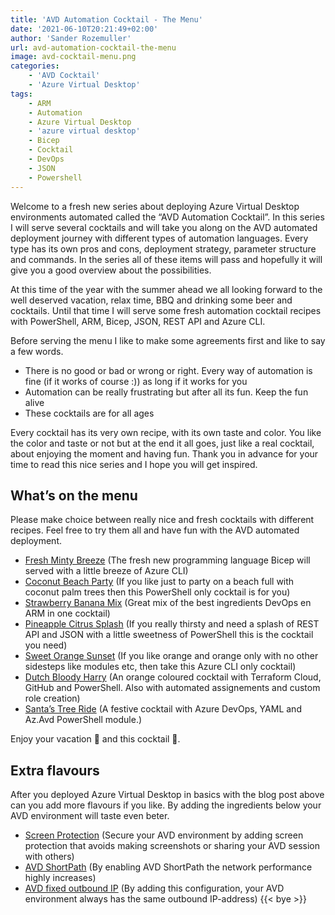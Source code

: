 ```yaml
---
title: 'AVD Automation Cocktail - The Menu'
date: '2021-06-10T20:21:49+02:00'
author: 'Sander Rozemuller'
url: avd-automation-cocktail-the-menu
image: avd-cocktail-menu.png
categories:
    - 'AVD Cocktail'
    - 'Azure Virtual Desktop'
tags:
    - ARM
    - Automation
    - Azure Virtual Desktop
    - 'azure virtual desktop'
    - Bicep
    - Cocktail
    - DevOps
    - JSON
    - Powershell
---
```


Welcome to a fresh new series about deploying Azure Virtual Desktop environments automated called the “AVD Automation Cocktail”. In this series I will serve several cocktails and will take you along on the AVD automated deployment journey with different types of automation languages. Every type has its own pros and cons, deployment strategy, parameter structure and commands. In the series all of these items will pass and hopefully it will give you a good overview about the possibilities.

At this time of the year with the summer ahead we all looking forward to the well deserved vacation, relax time, BBQ and drinking some beer and cocktails. Until that time I will serve some fresh automation cocktail recipes with PowerShell, ARM, Bicep, JSON, REST API and Azure CLI.

Before serving the menu I like to make some agreements first and like to say a few words.

- There is no good or bad or wrong or right. Every way of automation is fine (if it works of course :)) as long if it works for you
- Automation can be really frustrating but after all its fun. Keep the fun alive
- These cocktails are for all ages

Every cocktail has its very own recipe, with its own taste and color. You like the color and taste or not but at the end it all goes, just like a real cocktail, about enjoying the moment and having fun. Thank you in advance for your time to read this nice series and I hope you will get inspired.

## What’s on the menu

Please make choice between really nice and fresh cocktails with different recipes. Feel free to try them all and have fun with the AVD automated deployment.

- [Fresh Minty Breeze](https://www.rozemuller.com/avd-automation-cocktail-avd-with-bicep-and-azure-cli/) (The fresh new programming language Bicep will served with a little breeze of Azure CLI)
- [Coconut Beach Party](https://www.rozemuller.com/avd-automation-cocktail-avd-automated-with-powershell/) (If you like just to party on a beach full with coconut palm trees then this PowerShell only cocktail is for you)
- [Strawberry Banana Mix](https://www.rozemuller.com/avd-automation-cocktail-avd-automated-with-devops-and-arm/) (Great mix of the best ingredients DevOps en ARM in one cocktail)
- [Pineapple Citrus Splash](https://www.rozemuller.com/avd-automation-cocktail-avd-automated-with-rest-api/) (If you really thirsty and need a splash of REST API and JSON with a little sweetness of PowerShell this is the cocktail you need)
- [Sweet Orange Sunset](https://www.rozemuller.com/avd-automation-cocktail-avd-automated-with-azure-cli/) (If you like orange and orange only with no other sidesteps like modules etc, then take this Azure CLI only cocktail)
- [Dutch Bloody Harry](https://www.rozemuller.com/avd-automation-cocktail-avd-automated-with-terraform-cloud/) (An orange coloured cocktail with Terraform Cloud, GitHub and PowerShell. Also with automated assignements and custom role creation)
- [Santa’s Tree Ride](https://www.rozemuller.com/avd-automation-cocktail-deploy-avd-azuread-with-devops-and-az-avd/) (A festive cocktail with Azure DevOps, YAML and Az.Avd PowerShell module.)

Enjoy your vacation 🌴 and this cocktail 🧉.


## Extra flavours

After you deployed Azure Virtual Desktop in basics with the blog post above can you add more flavours if you like. By adding the ingredients below your AVD environment will taste even beter.

- [Screen Protection](https://www.rozemuller.com/enable-screen-capture-protection-for-azure-virtual-desktop-automated/) (Secure your AVD environment by adding screen protection that avoids making screenshots or sharing your AVD session with others)
- [AVD ShortPath](https://www.rozemuller.com/enable-rdp-shortpath-for-azure-virtual-desktop-on-an-image-version-automated/) (By enabling AVD ShortPath the network performance highly increases)
- [AVD fixed outbound IP](https://www.rozemuller.com/route-avd-traffic-static-wan-ip-with-azure-firewall-automated/) (By adding this configuration, your AVD environment always has the same outbound IP-address)
{{< bye >}}